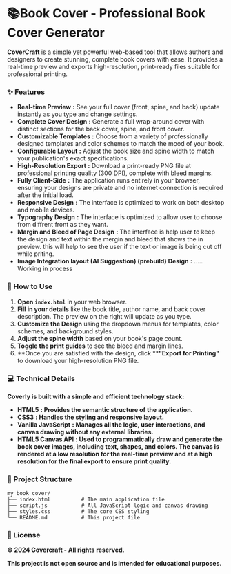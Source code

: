 # 📚Book Cover - Professional Book Cover Generator

****CoverCraft**** is a simple yet powerful web-based tool that allows authors and designers to create stunning, complete book covers with ease. It provides a real-time preview and exports high-resolution, print-ready files suitable for professional printing.

### ✨ Features

* **Real-time Preview** **:** See your full cover (front, spine, and back) update instantly as you type and change settings.
* **Complete Cover Design** **:** Generate a full wrap-around cover with distinct sections for the back cover, spine, and front cover.
* **Customizable Templates** **:** Choose from a variety of professionally designed templates and color schemes to match the mood of your book.
* **Configurable Layout** **:** Adjust the book size and spine width to match your publication's exact specifications.
* **High-Resolution Export** **:** Download a print-ready PNG file at professional printing quality (300 DPI), complete with bleed margins.
* **Fully Client-Side** **:** The application runs entirely in your browser, ensuring your designs are private and no internet connection is required after the initial load.
* **Responsive Design** **:** The interface is optimized to work on both desktop and mobile devices.
* **Typography Design** **:** The interface is optimized to allow user to choose from diffrent front as they want.
* **Margin and Bleed of Page Design** **:** The interface is help user to keep the design and text within the mergin and bleed that shows the in  preview. this will help to see the user if the text or image is being cut off while priting.
* **Image Integration layout (AI Suggestion) (prebuild) Design** **:** ..... Working in process

### 🚀 How to Use

1. **Open `index.html`** in your web browser.
2. **Fill in your details** like the book title, author name, and back cover description. The preview on the right will update as you type.
3. **Customize the Design** using the dropdown menus for templates, color schemes, and background styles.
4. **Adjust the spine width** based on your book's page count.
5. **Toggle the print guides** to see the bleed and margin lines.
6. **Once you are satisfied with the design, click ****"Export for Printing"** to download your high-resolution PNG file.

### 💻 Technical Details

**Coverly is built with a simple and efficient technology stack:**

* **HTML5** **: Provides the semantic structure of the application.**
* **CSS3** **: Handles the styling and responsive layout.**
* **Vanilla JavaScript** **: Manages all the logic, user interactions, and canvas drawing without any external libraries.**
* **HTML5 Canvas API** **: Used to programmatically draw and generate the book cover images, including text, shapes, and colors. The canvas is rendered at a low resolution for the real-time preview and at a high resolution for the final export to ensure print quality.**

### 📂 Project Structure

```
my book cover/
├── index.html          # The main application file
├── script.js           # All JavaScript logic and canvas drawing
├── styles.css          # The core CSS styling
└── README.md           # This project file

```

### 📜 License

**© 2024 Covercraft - All rights reserved.**

**This project is not open source and is intended for educational purposes.**
